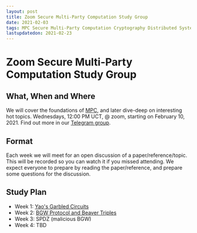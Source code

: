 ```yaml
---
layout: post
title: Zoom Secure Multi-Party Computation Study Group
date: 2021-02-03
tags: MPC Secure Multi-Party Computation Cryptography Distributed Systems Decentralized Systems
lastupdatedon: 2021-02-23
---
```


# Zoom Secure Multi-Party Computation Study Group

## What, When and Where
We will cover the foundations of [MPC](https://en.wikipedia.org/wiki/Secure_multi-party_computation), and later dive-deep on interesting hot topics.
Wednesdays, 12:00 PM UCT, @ zoom, starting on February 10, 2021. Find out more in our [Telegram group](https://t.me/joinchat/Ha31otCWimD3lWN5).

## Format
Each week we will meet for an open discussion of a paper/reference/topic. This will be recorded so you can watch it if you missed attending. We expect everyone to prepare by reading the paper/reference, and prepare some questions for the discussion.

## Study Plan
* Week 1: [Yao's Garbled Circuits](yaos-garbled-circuits)
* Week 2: [BGW Protocol and Beaver Triples](bgw-protocol-and-beaver-triples)
* Week 3: SPDZ (malicious BGW)
* Week 4: TBD
